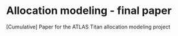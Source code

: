 # Allocation modeling - final paper
[Cumulative] Paper for the ATLAS Titan allocation modeling project
